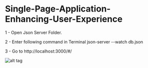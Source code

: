 # Single-Page-Application-Enhancing-User-Experience

1 - Open Json Server Folder.

2 - Enter following command in Terminal json-server --watch db.json

3 - Go to http://localhost:3000/#/

![alt tag](https://github.com/divyanshu-rawat/Single-Page-Application-Enhancing-User-Experience/blob/master/Screenshot%20from%202016-07-20%2015:45:20.png
)
